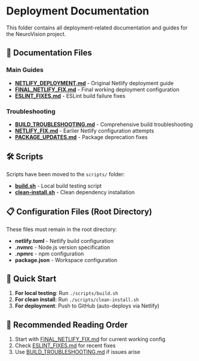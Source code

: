 # Deployment Documentation

This folder contains all deployment-related documentation and guides for the NeuroVision project.

## 📁 Documentation Files

### Main Guides
- **[NETLIFY_DEPLOYMENT.md](./NETLIFY_DEPLOYMENT.md)** - Original Netlify deployment guide
- **[FINAL_NETLIFY_FIX.md](./FINAL_NETLIFY_FIX.md)** - Final working deployment configuration
- **[ESLINT_FIXES.md](./ESLINT_FIXES.md)** - ESLint build failure fixes

### Troubleshooting
- **[BUILD_TROUBLESHOOTING.md](./BUILD_TROUBLESHOOTING.md)** - Comprehensive build troubleshooting
- **[NETLIFY_FIX.md](./NETLIFY_FIX.md)** - Earlier Netlify configuration attempts
- **[PACKAGE_UPDATES.md](./PACKAGE_UPDATES.md)** - Package deprecation fixes

## 🛠️ Scripts

Scripts have been moved to the `scripts/` folder:
- **[build.sh](../../scripts/build.sh)** - Local build testing script
- **[clean-install.sh](../../scripts/clean-install.sh)** - Clean dependency installation

## 📋 Configuration Files (Root Directory)

These files must remain in the root directory:
- **netlify.toml** - Netlify build configuration
- **.nvmrc** - Node.js version specification
- **.npmrc** - npm configuration
- **package.json** - Workspace configuration

## 🚀 Quick Start

1. **For local testing**: Run `./scripts/build.sh`
2. **For clean install**: Run `./scripts/clean-install.sh`
3. **For deployment**: Push to GitHub (auto-deploys via Netlify)

## 📖 Recommended Reading Order

1. Start with [FINAL_NETLIFY_FIX.md](./FINAL_NETLIFY_FIX.md) for current working config
2. Check [ESLINT_FIXES.md](./ESLINT_FIXES.md) for recent fixes
3. Use [BUILD_TROUBLESHOOTING.md](./BUILD_TROUBLESHOOTING.md) if issues arise 